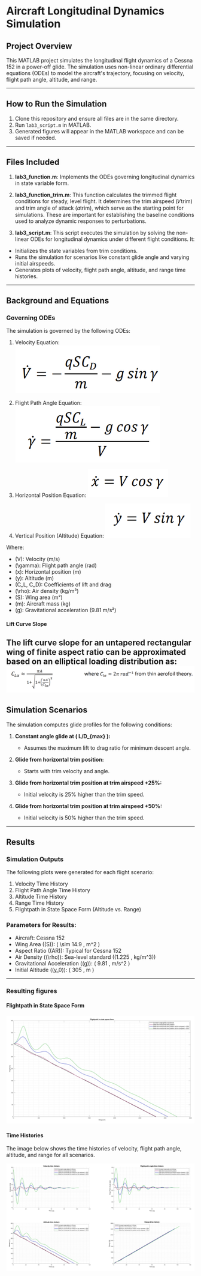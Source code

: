 # Aircraft Longitudinal Dynamics Simulation

## Project Overview

This MATLAB project simulates the longitudinal flight dynamics of a Cessna 152 in a power-off glide. The simulation uses non-linear ordinary differential equations (ODEs) to model the aircraft's trajectory, focusing on velocity, flight path angle, altitude, and range.

---
## How to Run the Simulation

1. Clone this repository and ensure all files are in the same directory.
2. Run `lab3_script.m` in MATLAB.
3. Generated figures will appear in the MATLAB workspace and can be saved if needed.
 
---

## Files Included

1. **lab3_function.m**: Implements the ODEs governing longitudinal dynamics in state variable form.
2. **lab3_function_trim.m**: This function calculates the trimmed flight conditions for steady, level flight. It determines the trim airspeed (𝑉trim) and trim angle of attack (𝛼trim), which serve as the starting point for simulations. These are important for establishing the baseline conditions used to analyze dynamic responses to perturbations.

3. **lab3_script.m**: This script executes the simulation by solving the non-linear ODEs for longitudinal dynamics under different flight conditions. It:

- Initializes the state variables from trim conditions.
- Runs the simulation for scenarios like constant glide angle and varying initial airspeeds.
- Generates plots of velocity, flight path angle, altitude, and range time histories.

---

## Background and Equations

### Governing ODEs

The simulation is governed by the following ODEs:

1. Velocity Equation:
   ![Velocity Equation](Images/Equation1.png)

2. Flight Path Angle Equation:
   ![Flight Path Angle Equation](Images/Equation2.png)

3. Horizontal Position Equation:
   ![Horizontal Position Equation](Images/Equation3.png)

4. Vertical Position (Altitude) Equation:
   ![Vertical Position Equation](Images/Equation4.png)

Where:
- \(V\): Velocity (m/s)
- \(\gamma\): Flight path angle (rad)
- \(x\): Horizontal position (m)
- \(y\): Altitude (m)
- \(C_L, C_D\): Coefficients of lift and drag
- \(\rho\): Air density (kg/m³)
- \(S\): Wing area (m²)
- \(m\): Aircraft mass (kg)
- \(g\): Gravitational acceleration (9.81 m/s²)

#### Lift Curve Slope
The lift curve slope for an untapered rectangular wing of finite aspect ratio can be approximated based on an elliptical loading distribution as:
    ![Lift Curve Slope](Images/Equation5.png)
---

## Simulation Scenarios

The simulation computes glide profiles for the following conditions:

1. **Constant angle glide at \( L/D_{max} \):**
   - Assumes the maximum lift to drag ratio for minimum descent angle.

2. **Glide from horizontal trim position:**
   - Starts with trim velocity and angle.

3. **Glide from horizontal trim position at trim airspeed +25%:**
   - Initial velocity is 25% higher than the trim speed.

4. **Glide from horizontal trim position at trim airspeed +50%:**
   - Initial velocity is 50% higher than the trim speed.
---

## Results

### Simulation Outputs
The following plots were generated for each flight scenario:
1. Velocity Time History
2. Flight Path Angle Time History
3. Altitude Time History
4. Range Time History
5. Flightpath in State Space Form (Altitude vs. Range)

### Parameters for Results:
- Aircraft: Cessna 152
- Wing Area (\(S\)): \( \sim 14.9 \, m^2 \)
- Aspect Ratio (\(AR\)): Typical for Cessna 152
- Air Density (\(\rho\)): Sea-level standard (\(1.225 \, kg/m^3\))
- Gravitational Acceleration (\(g\)): \( 9.81 \, m/s^2 \)
- Initial Altitude (\(y_0\)): \( 305 \, m \)

---

### Resulting figures

#### Flightpath in State Space Form
![Flightpath in State Space Form](Images/Results1.png)

#### Time Histories
The image below shows the time histories of velocity, flight path angle, altitude, and range for all scenarios.

![Time Histories](Images/Results2.png)
